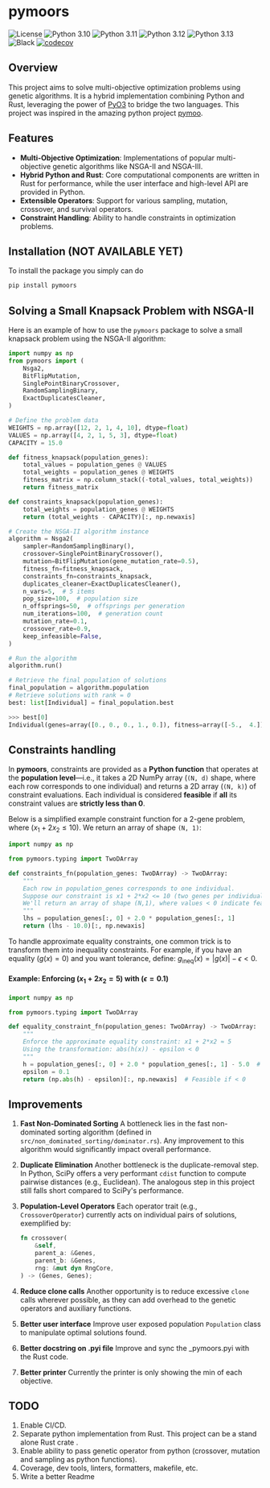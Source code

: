 # pymoors
![License](https://img.shields.io/badge/License-MIT-blue.svg)
![Python 3.10](https://img.shields.io/badge/Python-3.10-blue.svg)
![Python 3.11](https://img.shields.io/badge/Python-3.11-blue.svg)
![Python 3.12](https://img.shields.io/badge/Python-3.12-blue.svg)
![Python 3.13](https://img.shields.io/badge/Python-3.13-blue.svg)
![Black](https://img.shields.io/badge/Code%20Style-Black-000000.svg)
[![codecov](https://codecov.io/gh/andresliszt/pymoors/graph/badge.svg)](https://codecov.io/gh/andresliszt/pymoors)

## Overview

This project aims to solve multi-objective optimization problems using genetic algorithms. It is a hybrid implementation combining Python and Rust, leveraging the power of [PyO3](https://github.com/PyO3/pyo3) to bridge the two languages. This project was inspired in the amazing python project [pymoo](https://github.com/anyoptimization/pymoo).

## Features

- **Multi-Objective Optimization**: Implementations of popular multi-objective genetic algorithms like NSGA-II and NSGA-III.
- **Hybrid Python and Rust**: Core computational components are written in Rust for performance, while the user interface and high-level API are provided in Python.
- **Extensible Operators**: Support for various sampling, mutation, crossover, and survival operators.
- **Constraint Handling**: Ability to handle constraints in optimization problems.


## Installation (NOT AVAILABLE YET)

To install the package you simply can do

```sh
pip install pymoors
```

## Solving a Small Knapsack Problem with NSGA-II

Here is an example of how to use the `pymoors` package to solve a small knapsack problem using the NSGA-II algorithm:

```python
import numpy as np
from pymoors import (
    Nsga2,
    BitFlipMutation,
    SinglePointBinaryCrossover,
    RandomSamplingBinary,
    ExactDuplicatesCleaner,
)

# Define the problem data
WEIGHTS = np.array([12, 2, 1, 4, 10], dtype=float)
VALUES = np.array([4, 2, 1, 5, 3], dtype=float)
CAPACITY = 15.0

def fitness_knapsack(population_genes):
    total_values = population_genes @ VALUES
    total_weights = population_genes @ WEIGHTS
    fitness_matrix = np.column_stack((-total_values, total_weights))
    return fitness_matrix

def constraints_knapsack(population_genes):
    total_weights = population_genes @ WEIGHTS
    return (total_weights - CAPACITY)[:, np.newaxis]

# Create the NSGA-II algorithm instance
algorithm = Nsga2(
    sampler=RandomSamplingBinary(),
    crossover=SinglePointBinaryCrossover(),
    mutation=BitFlipMutation(gene_mutation_rate=0.5),
    fitness_fn=fitness_knapsack,
    constraints_fn=constraints_knapsack,
    duplicates_cleaner=ExactDuplicatesCleaner(),
    n_vars=5,  # 5 items
    pop_size=100,  # population size
    n_offsprings=50,  # offsprings per generation
    num_iterations=100,  # generation count
    mutation_rate=0.1,
    crossover_rate=0.9,
    keep_infeasible=False,
)

# Run the algorithm
algorithm.run()

# Retrieve the final population of solutions
final_population = algorithm.population
# Retrieve solutions with rank = 0
best: list[Individual] = final_population.best

>>> best[0]
Individual(genes=array([0., 0., 0., 1., 0.]), fitness=array([-5.,  4.]), rank=0, constraints=array([-11.]))
```

## Constraints handling


In **pymoors**, constraints are provided as a **Python function** that operates at the **population level**—i.e., it takes a 2D NumPy array (`(N, d)` shape, where each row corresponds to one individual) and returns a 2D array (`(N, k)`) of constraint evaluations. Each individual is considered **feasible** if **all** its constraint values are **strictly less than 0**.


Below is a simplified example constraint function for a 2-gene problem, where $(x_1 + 2x_2 \leq 10)$. We return an array of shape `(N, 1)`:

```python
import numpy as np

from pymoors.typing import TwoDArray

def constraints_fn(population_genes: TwoDArray) -> TwoDArray:
    """
    Each row in population_genes corresponds to one individual.
    Suppose our constraint is x1 + 2*x2 <= 10 (two genes per individual).
    We'll return an array of shape (N,1), where values < 0 indicate feasibility.
    """
    lhs = population_genes[:, 0] + 2.0 * population_genes[:, 1]
    return (lhs - 10.0)[:, np.newaxis]
```

To handle approximate equality constraints, one common trick is to transform them into inequality constraints. For example, if you have an equality ($g(x) = 0$) and you want  tolerance, define: $g_{\text{ineq}}(x) = |g(x)| - \epsilon < 0.$

#### Example: Enforcing $( x_1 + 2x_2 = 5 )$ with ($\epsilon = 0.1$)

```python
import numpy as np

from pymoors.typing import TwoDArray

def equality_constraint_fn(population_genes: TwoDArray) -> TwoDArray:
    """
    Enforce the approximate equality constraint: x1 + 2*x2 ≈ 5
    Using the transformation: abs(h(x)) - epsilon < 0
    """
    h = population_genes[:, 0] + 2.0 * population_genes[:, 1] - 5.0  # h(x) = x1 + 2*x2 - 5
    epsilon = 0.1
    return (np.abs(h) - epsilon)[:, np.newaxis]  # Feasible if < 0
```

## Improvements

1. **Fast Non-Dominated Sorting**
   A bottleneck lies in the fast non-dominated sorting algorithm (defined in `src/non_dominated_sorting/dominator.rs`). Any improvement to this algorithm would significantly impact overall performance.

2. **Duplicate Elimination**
   Another bottleneck is the duplicate-removal step. In Python, SciPy offers a very performant `cdist` function to compute pairwise distances (e.g., Euclidean). The analogous step in this project still falls short compared to SciPy's performance.

3. **Population-Level Operators**
   Each operator trait (e.g., `CrossoverOperator`) currently acts on individual pairs of solutions, exemplified by:
   ```rust
   fn crossover(
       &self,
       parent_a: &Genes,
       parent_b: &Genes,
       rng: &mut dyn RngCore,
   ) -> (Genes, Genes);
    ```
4. **Reduce clone calls** Another opportunity is to reduce excessive `clone` calls wherever possible, as they can add overhead to the genetic operators and auxiliary functions.
5. **Better user interface** Improve user exposed population `Population` class to manipulate optimal solutions found.
6. **Better docstring on .pyi file** Improve and sync the _pymoors.pyi with the Rust code.
6. **Better printer** Currently the printer is only showing the min of each objective.

## TODO

1. Enable CI/CD.
2. Separate python implementation from Rust. This project can be a stand alone Rust crate .
3. Enable ability to pass genetic operator from python (crossover, mutation and sampling as python functions).
4. Coverage, dev tools, linters, formatters, makefile, etc.
5. Write a better Readme
